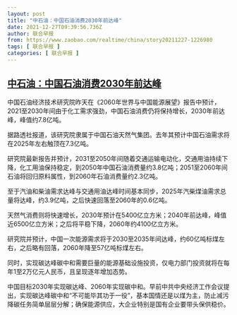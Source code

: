 ```yaml
---
layout: post
title: "中石油：中国石油消费2030年前达峰"
date: 2021-12-27T09:39:56.736Z
author: 联合早报
from: https://www.zaobao.com/realtime/china/story20211227-1226980
tags: [ 联合早报 ]
categories: [ 联合早报 ]
---
```

<!--1640617560000-->
[中石油：中国石油消费2030年前达峰](https://www.zaobao.com/realtime/china/story20211227-1226980)
------

<div>
<p>中国石油经济技术研究院昨天在《2060年世界与中国能源展望》报告中预计，2021至2030年间由于化工需求强劲，中国石油消费仍将保持增长，2030年前达峰，峰值约7.8亿吨。</p><p>据路透社报道，该研究院隶属于中国石油天然气集团。去年其预计中国石油需求将在2025年左右触顶在7.3亿吨。</p><p>研究院最新报告并预计，2031至2050年间随着交通运输电动化，交通用油持续下降，化工用油保持稳定，到2050年中国石油消费量约3.8亿吨；2051至2060年间石油将回归原料属性，到2060年石油消费量约2.3亿吨。</p><section id="imu"><div id="dfp-ad-imu1">        </div></section><p>至于汽油和柴油需求达峰与交通用油达峰时间基本同步，2025年汽柴煤油需求总量将达峰，约3.9亿吨，之后快速回落至2060年的0.6亿吨。</p><p>天然气消费则将快速增长，2030年预计在5400亿立方米；2040年前达峰，峰值近6500亿立方米；之后将平稳下降，2060年约4100亿立方米。</p><p>研究院并预计，中国一次能源需求将于2030至2035年间达峰，约60亿吨标煤左右，之后略有回落，2060年降至57亿吨标煤左右。</p><div id="innity-in-post"></div><div id="dfp-ad-midarticlespecial">        </div><p>同时，实现碳达峰碳中和需要巨量的能源基础设施投资，仅电力部门投资就将在每年1至2万亿元人民币，且呈现逐年增加态势。</p><p>中国目标2030年实现碳达峰、2060年实现碳中和。早前中共中央经济工作会议提出，实现碳达峰碳中和“不可能毕其功于一役”，基本国情还是以煤为主，防止减污降碳任务简单层层分解；确保能源供应，大企业特别是国有企业要带头保供稳价。<br>&nbsp;</p>      <div class="cx_paywall_placeholder" id="sph_cdp_40"></div>
</div>
